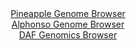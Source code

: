 <div id="Pineapple_Genome_Browser" align="center">
  <a href="https://igv.org/app/?sessionURL=blob:zZJfa9swFMW_i6BlA8eW7SSuDWG4aZqUdg1L4oS2FCPbsqNGf1xJsZuGfPdpZWMvHTQPGwM9SJcr3XOOfnvQYKmI4CACnu32bNcFFlBr0c4Rqym.RQwrEJWIKmwBiUssMc8xiPagREqjZHZjbq61rlXkOETXHYZ4JWzl24ihV8FRq.xcMGcoKEWZkEgLqZxziRrhkKrptDhDdW2b2b7dcwqkkYNovRZcCafGvEpb8176q5RWmAuGU7almrwJSI0eo7GwS_QlXs3jPMdKXePdVTGIr6_ipT9K7sf94X0ynayS_up0TiqO9FbiwSLbJe70xLucyI1O1ifeeXdx_7X.Fsf.9mKsTvyL09FLTSRWAzdwz7rQ8_u.CYfwAr_8T77NIkd6X40mxvgTk2x0NptnTVhoePcchMuX5SJ_13kXHCxARb41NIB8LYPIhZYP.1bP63d.bN0zC8LQ5CMFAdHDowW0RPnGtD_sgd7Vhhmg8PP2DR8LCFlgCaJOCGHghqHX6wZdGIbuwdqDraR_L9zLZBYG0Is9r5.WhGoDdJEqXisbcW43eWlXr0emmU27LLm8KMtkV9yGbZXR3d2Miw2cVn_I0gJm9NsHGqMfUfRPuPuIEFtnx8J2h7CBLZ4UQf1kNsPxkjE_XrRXN9MV1e27EfWM4ePiKYVkSJt.UzHHn8Q1SBLEtSk0RJGMUKJ3K5OkaEHker4BF.SCCkMikFX2CVrQcnvw829A_cPj4Ts-">Pineapple Genome Browser</a>
</div>
<div id="Alphonso_Genome_Browser" align="center">
  <a href="https://igv.org/app/?sessionURL=blob:zZNda9swFIb_i6BlA8eW7cSJDWW4bZKl6QdtSLOmFHMiy44WW3IkOZ_kv08tG7tZobnYGOhCOkg67_vq0R6tqFRMcBQhz3ZbtusiC6m5WI.grAp6CyVVKMqgUNRCkmZUUk4oivYoA6Vh_HBtTs61rlTkOExXjRJ4Lmzl21DCTnBYK5uI0rkQRQEzIUELqZxzCSvhsHzVWNMZVJVtevt2y0lBgwNFNRdcCaeiPE_W5r7kVynJKRclTcq60OxNQGL0GI2pncGXeDKKCaFKDel2kJ7Fw0H86HfH035wMR3ffZ2Mg8npiOUcdC3p2XjH6.HNd_10lfcpOfHOd4G.Ce7Lx825jk_8y9PupmKSqjO37Xaa2Gv62ETDeEo3_5NrM9iRzgfdvOzffFvc5sMRafYv2VJc0WzTm8fkHd8HCxWC1IYEROayHbnY8nFgtbyg8Tp1OxbGoUlHCoai5xcLaQlkYbY_75HeVoYXpOiyfkPHQkKmVKKoEWLcdsPQazXbTRyG7sHao1oWfy_a3vghbGMv9rwgyVihDcxponilbODcXpHMzndHZrkc6LI72ulsoZ9GPf_6btbRafWgptvBH7N8_V6m9dvzGaMfUfRPqPuIEFvPjkVt2rwNU68OyKC3hEXRCUKYTt1evHvqvBvPcdFkQpagzX5TMcuftK1AMuDaFFZMsRkrmN5OTIpijSLX8w20iIhCGAqRzGefsIUtt4U__4bTP7wcfgA-">Alphonso Genome Browser</a>
</div>


<div id="DAF_Genomics_Browser" align="center">
  <a href="https://igv.org/app/?sessionURL=blob:tZFra9swFIb_iyD9ZDu2fIsNYXhds7ZJl5HMzWgp4cw.jo1ly5PkpWnIf5_wOgYbZQw6kITEubyvznMk31DIirckJtRyfMtxiEFkyfdraDqGH6BBSeICmESDCCxQYJshiY.kAKkgXS10ZalUJ.PxOIfC3GHLmyqTlnQt6EzJe1WiTjWpBQ088Rb20sp4o5MVjIF1JW8lH0OWoZSmPe6w3W33oI.fse3QErdNz1Q1qG61CW0stwrQbqs2x8e_GPkPynpVb5LNOhnq53i4yqfJ_Cq5dS_Su_fB.V26vNykweZsXe1aUL3AqV82_fL6qa5XxSXbTPzK.RSU5Yi.xTlLR.67s4vHrhIop07oTDyb0igkJ4MwnvUaAslK4cSOZ4R0YlDPM5.vrh_oKQhekfj.wSBKQFbr9PsjUYdOoyISv_YDNYNwkaMgsRnZduhEEfW90LOjyDkZR9IL9sosZ.kqCm2aUBpYX6DR.kXFhgFqoT.DrwXyt856_yuoEZ257m03W8BHkdSL5bq._nxe39wcYM8mL4AyyIsfK7hoQOnQj.czFmBar8FW_eLinh5O3wE-">DAF Genomics Browser</a>
</div>
